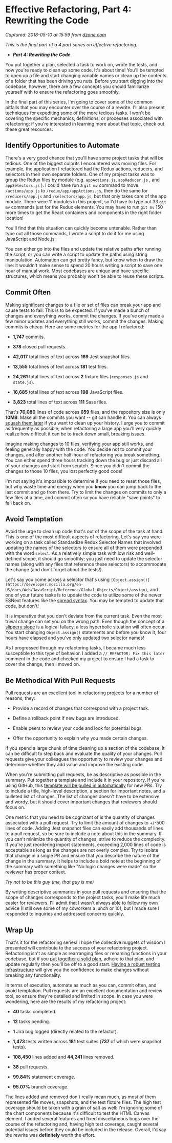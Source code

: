 # Effective Refactoring, Part 4: Rewriting the Code

_Captured: 2018-05-10 at 15:59 from [dzone.com](https://dzone.com/articles/effective-refactoring-part-4-rewriting-the-code?edition=376277&utm_source=Zone%20Newsletter&utm_medium=email&utm_campaign=web%20dev%202018-05-10)_

_This is the final part of a 4 part series on effective refactoring._

  * **_Part 4: Rewriting the Code_**

You put together a plan, selected a task to work on, wrote the tests, and now you're ready to clean up some code. It's about time! You'll be tempted to open up a file and start changing variable names or clean up the contents of a folder that has been driving you nuts. Before you start digging into the codebase, however, there are a few concepts you should familiarize yourself with to ensure the refactoring goes smoothly.

In the final part of this series, I'm going to cover some of the common pitfalls that you may encounter over the course of a rewrite. I'll also present techniques for expediting some of the more tedious tasks. I won't be covering the specific mechanics, definitions, or processes associated with refactoring; if you're interested in learning more about that topic, check out these great resources:

## Identify Opportunities to Automate

There's a very good chance that you'll have some project tasks that will be tedious. One of the biggest culprits I encountered was moving files. For example, the application I refactored had the Redux actions, reducers, and selectors in their own separate folders. One of my project tasks was to group the Redux files by module (e.g. `appActions.js`, `appReducer.js` , and `appSelectors.js` ). I could have run a `git mv` command to move `/actions/app.js` to `/redux/app/appActions.js`, then do the same for `/reducers/app.js` and `/selectors/app.js`, but that only takes care of the app module. There were 11 modules in this project, so I'd have to type out 33 `git mv` commands just for the Redux elements. You may have to run `git mv` 150 more times to get the React containers and components in the right folder location!

You'll find that this situation can quickly become untenable. Rather than type out all those commands, I wrote a script to do it for me using JavaScript and Node.js:

You can either go into the files and update the relative paths after running the script, or you can write a script to update the paths using string manipulation. Automation can get pretty fancy, but know when to draw the line: it wouldn't make sense to spend 20 hours writing a script to save one hour of manual work. Most codebases are unique and have specific structures, which means you probably won't be able to reuse these scripts.

## Commit Often

Making significant changes to a file or set of files can break your app and cause tests to fail. This is to be expected. If you've made a bunch of changes and everything works, commit the changes. If you've only made a few minor updates and everything still works, commit the changes. Making commits is cheap. Here are some metrics for the app I refactored:

  * **1,747** commits.

  * **378** closed pull requests.

  * **42,017** total lines of text across **169** Jest snapshot files.

  * **13,555** total lines of text across **181** test files.

  * **24,261** total lines of text across **2** fixture files (`responses.js` and `state.js`).

  * **16,685** total lines of text across **198** JavaScript files.

  * **3,823** total lines of text across **111** Sass files.

That's **76,080** lines of code across **659** files, and the repository size is only **10MB**. Make all the commits you want -- git can handle it. You can always [squash them later](https://davidwalsh.name/squash-commits-git) if you want to clean up your history. I urge you to commit as frequently as possible; when refactoring a large app you'll very quickly realize how difficult it can be to track down small, breaking issues.

Imagine making changes to 10 files, verifying your app still works, and feeling generally happy with the code. You decide not to commit your changes, and after another half-hour of refactoring you break something. You can either spend three hours tracking down the bug or just discard all of your changes and start from scratch. Since you didn't commit the changes to those 10 files, you lost perfectly good code!

I'm not saying it's impossible to determine if you need to reset those files, but why waste time and energy when you **know** you can jump back to the last commit and go from there. Try to limit the changes on commits to only a few files at a time, and commit often so you have reliable "save points" to fall back on.

## Avoid Temptation

Avoid the urge to clean up code that's out of the scope of the task at hand. This is one of the most difficult aspects of refactoring. Let's say you were working on a task called Standardize Redux Selector Names that involved updating the names of the selectors to ensure all of them were prepended with the word `select`. As a relatively simple task with low risk and well-defined scope, it should go smoothly; you just need to update the selector names (along with any files that reference these selectors) to accommodate the change (and don't forget about the tests!).

Let's say you come across a selector that's using `[Object.assign()](https://developer.mozilla.org/en-US/docs/Web/JavaScript/Reference/Global_Objects/Object/assign)`, and one of your future tasks is to update the code to utilize some of the newer ESNext features like the [spread syntax](https://developer.mozilla.org/en-US/docs/Web/JavaScript/Reference/Operators/Spread_syntax). You may be tempted to update that code, but don't!

It is imperative that you don't deviate from the current task. Even the most trivial change can set you on the wrong path. Even though the concept of a [slippery slope](https://en.wikipedia.org/wiki/Slippery_slope) is a logical fallacy, a less hyperbolic situation will often occur. You start changing `Object.assign()` statements and before you know it, four hours have elapsed and you've only updated two selector names!

As I progressed through my refactoring tasks, I became much less susceptible to this type of behavior. I added a `// REFACTOR: Fix this later` comment in the code and checked my project to ensure I had a task to cover the change, then I moved on.

## Be Methodical With Pull Requests

Pull requests are an excellent tool in refactoring projects for a number of reasons, they:

  * Provide a record of changes that correspond with a project task.

  * Define a rollback point if new bugs are introduced.

  * Enable peers to review your code and look for potential bugs.

  * Offer the opportunity to explain why you made certain changes.

If you spend a large chunk of time cleaning up a section of the codebase, it can be difficult to step back and evaluate the quality of your changes. Pull requests give your colleagues the opportunity to review your changes and determine whether they add value and improve the existing code.

When you're submitting pull requests, be as descriptive as possible in the summary. Put together a template and include it in your repository. If you're using GitHub, this [template will be pulled in automatically](https://help.github.com/articles/creating-a-pull-request-template-for-your-repository/) for new PRs. Try to include a title, high-level description, a section for important notes, and a bulleted list of changes. The list of changes doesn't have to be extensive and wordy, but it should cover important changes that reviewers should focus on.

One metric that you need to be cognizant of is the quantity of changes associated with a pull request. Try to limit the amount of changes to +/-500 lines of code. Adding Jest snapshot files can easily add thousands of lines to a pull request, so be sure to include a note about this in the summary. If you can't minimize the quantity of changes, strive to reduce the complexity. If you're just reordering import statements, exceeding 2,000 lines of code is acceptable as long as the changes are not overly complex. Try to isolate that change in a single PR and ensure that you describe the nature of the change in the summary. It helps to include a bold note at the beginning of the summary with something like "No logic changes were made" so the reviewer has proper context.

_Try not to be this guy (me, that guy is me)_

By writing descriptive summaries in your pull requests and ensuring that the scope of changes corresponds to the project tasks, you'll make life much easier for reviewers. I'll admit that I wasn't always able to follow my own advice (I still owe some of my coworkers a lunch or 10), but I made sure I responded to inquiries and addressed concerns quickly.

## Wrap Up

That's it for the refactoring series! I hope the collective nuggets of wisdom I presented will contribute to the success of your refactoring project. Refactoring isn't as simple as rearranging files or renaming functions in your codebase, but if you [put together a solid plan](https://dzone.com/articles/effective-refactoring-part-2-formulating-a-plan), adhere to that plan, and update regularly then you'll be off to a good start. [Having a robust testing infrastructure](https://dzone.com/articles/effective-refactoring-part-3-the-imperative-role-o) will give you the confidence to make changes without breaking any functionality.

In terms of execution, automate as much as you can, commit often, and avoid temptation. Pull requests are an excellent documentation and review tool, so ensure they're detailed and limited in scope. In case you were wondering, here are the results of my refactoring project:

  * **40** tasks completed.

  * **12** tasks pending.

  * **1** Jira bug logged (directly related to the refactor).

  * **1,473** tests written across **181** test suites (**737** of which were snapshot tests).

  * **108,450** lines added and **44,241** lines removed.

  * **38** pull requests.

  * **99.84%** statement coverage.

  * **95.07%** branch coverage.

The lines added and removed don't really mean much, as most of them represented file moves, snapshots, and the test fixture files. The high test coverage should be taken with a grain of salt as well: I'm ignoring some of the chart components because it's difficult to test the HTML Canvas element. I added several features and fixed miscellaneous bugs over the course of the refactoring and, having high test coverage, caught several potential issues before they could be included in the release. Overall, I'd say the rewrite was **definitely** worth the effort.
